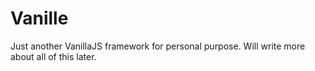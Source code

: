 # Vanille
Just another VanillaJS framework for personal purpose. Will write more about all of this later.
